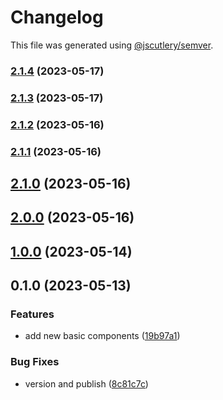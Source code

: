 # Changelog

This file was generated using [@jscutlery/semver](https://github.com/jscutlery/semver).

### [2.1.4](https://github.com/clayton-duarte/amalg/compare/theme-2.1.3...theme-2.1.4) (2023-05-17)

### [2.1.3](https://github.com/clayton-duarte/amalg/compare/theme-2.1.2...theme-2.1.3) (2023-05-17)

### [2.1.2](https://github.com/clayton-duarte/amalg/compare/theme-2.1.1...theme-2.1.2) (2023-05-16)

### [2.1.1](https://github.com/clayton-duarte/amalg/compare/theme-2.1.0...theme-2.1.1) (2023-05-16)

## [2.1.0](https://github.com/clayton-duarte/amalg/compare/theme-2.0.0...theme-2.1.0) (2023-05-16)

## [2.0.0](https://github.com/clayton-duarte/amalg/compare/theme-1.0.0...theme-2.0.0) (2023-05-16)

## [1.0.0](https://github.com/clayton-duarte/cpd/compare/theme-0.1.0...theme-1.0.0) (2023-05-14)

## 0.1.0 (2023-05-13)

### Features

- add new basic components ([19b97a1](https://github.com/clayton-duarte/cpd/commit/19b97a1d1af3652579d5cd7077886a6aff6d8c6b))

### Bug Fixes

- version and publish ([8c81c7c](https://github.com/clayton-duarte/cpd/commit/8c81c7ca317c1445a248d01aa1b79a225ffeb747))
